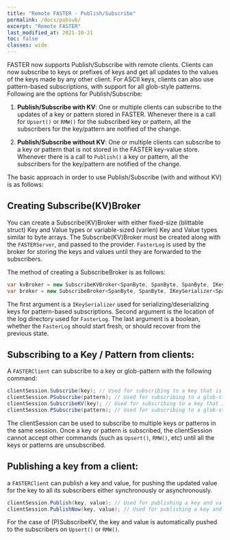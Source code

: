 ```yaml
---
title: "Remote FASTER - Publish/Subscribe"
permalink: /docs/pubsub/
excerpt: "Remote FASTER"
last_modified_at: 2021-10-21
toc: false
classes: wide
---
```


FASTER now supports Publish/Subscribe with remote clients. Clients can now subscribe to keys or prefixes of keys and get all updates to the values of 
the keys made by any other client. For ASCII keys, clients can also use pattern-based subscriptions, with support for all glob-style patterns. 
Following are the options for Publish/Subscribe:

1. **Publish/Subscribe with KV**:
One or multiple clients can subscribe to the updates of a key or pattern stored in FASTER. Whenever there is a call for `Upsert()` or `RMW()` for the 
subscribed key or pattern, all the subscribers for the key/pattern are notified of the change. 

2. **Publish/Subscribe without KV**:
One or multiple clients can subscribe to a key or pattern that is not stored in the FASTER key-value store. Whenever there is a call to `Publish()`
a key or pattern, all the subscribers for the key/pattern are notified of the change. 

The basic approach in order to use Publish/Subscribe (with and without KV) is as follows:

## Creating Subscribe(KV)Broker

You can create a Subscribe(KV)Broker with either fixed-size (blittable struct) Key and Value types or variable-sized (varlen) Key and Value types 
similar to byte arrays. The Subscribe(KV)Broker must be created along with the `FASTERServer`, and passed to the provider. 
`FasterLog` is used by the broker for storing the keys and values until they are forwarded to the subscribers.

The method of creating a SubscribeBroker is as follows:

```cs
var kvBroker = new SubscribeKVBroker<SpanByte, SpanByte, SpanByte, IKeyInputSerializer<SpanByte, SpanByte>>(new SpanByteKeySerializer(), null, true);
var broker = new SubscribeBroker<SpanByte, SpanByte, IKeySerializer<SpanByte>>(new SpanByteKeySerializer(), null, true);
```

The first argument is a `IKeySerializer` used for serializing/deserializing keys for pattern-based subscriptions. Second argument is the location 
of the log directory used for `FasterLog`. The last argument is a boolean, whether the `FasterLog` should start fresh, or should recover from the 
previous state.

## Subscribing to a Key / Pattern from clients:

A `FASTERClient` can subscribe to a key or glob-pattern with the following command:

```cs
clientSession.Subscribe(key); // Used for subscribing to a key that is not stored in FasterKV
clientSession.PSubscribe(pattern); // Used for subscribing to a glob-style pattern that is not stored in FasterKV
clientSession.SubscribeKV(key); // Used for subscribing to a key that is stored in FasterKV
clientSession.PSubscribe(pattern); // Used for subscribing to a glob-style pattern that is stored in FasterKV
```

The clientSession can be used to subscribe to multiple keys or patterns in the same session. Once a key or pattern is subscribed, 
the clientSession cannot accept other commands (such as `Upsert()`, `RMW()`, etc) until all the keys or patterns are unsubscribed.  

## Publishing a key from a client:

a `FASTERClient` can publish a key and value, for pushing the updated value for the key to all its subscribers either synchronously or asynchronously. 
```cs
clientSession.Publish(key, value); // Used for publishing a key and value that is not stored in FasterKV, asynchronously
clientSession.PublishNow(key, value); // Used for publishing a key and value and is not stored in FasterKV, synchronously
``` 
For the case of (P)SubscribeKV, the key and value is automatically pushed to the subscribers on `Upsert()` or `RMW()`.
